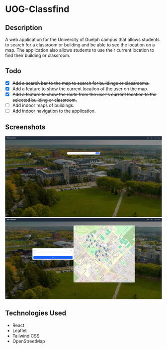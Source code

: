 # UOG-Classfind

## Description

A web application for the University of Guelph campus that allows students to search for a classroom or building and be able to see the location on a map. The application also allows students to use their current location to find their building or classroom.

## Todo

- [x] ~~Add a search bar to the map to search for buildings or classrooms.~~
- [x] ~~Add a feature to show the current location of the user on the map~~.
- [x] ~~Add a feature to show the route from the user's current location to the selected building or classroom.~~
- [ ] Add indoor maps of buildings.
- [ ] Add indoor navigation to the application.

## Screenshots
<img src="./screenshots/HomepageScreenShot.png" alt="Homepage" width="600"/>
<img src="./screenshots/MapViewScreenShot.png" alt="Map View" width="600"/>

## Technologies Used

- React
- Leaflet
- Tailwind CSS
- OpenStreetMap
